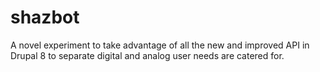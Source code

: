 # shazbot
A novel experiment to take advantage of all the new and improved API in Drupal 8 to separate digital and analog user needs are catered for.
